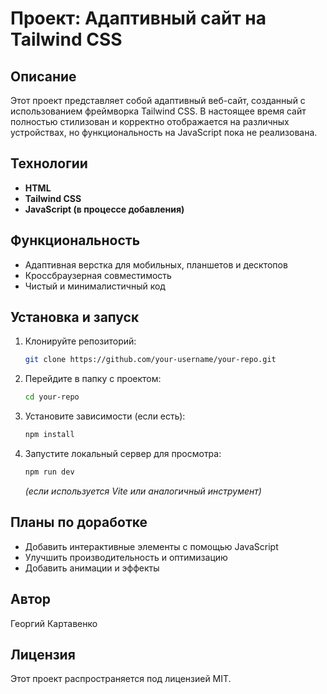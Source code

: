 # Проект: Адаптивный сайт на Tailwind CSS

## Описание

Этот проект представляет собой адаптивный веб-сайт, созданный с использованием фреймворка Tailwind CSS. В настоящее время сайт полностью стилизован и корректно отображается на различных устройствах, но функциональность на JavaScript пока не реализована.

## Технологии

- **HTML**
- **Tailwind CSS**
- **JavaScript (в процессе добавления)**

## Функциональность

- Адаптивная верстка для мобильных, планшетов и десктопов
- Кроссбраузерная совместимость
- Чистый и минималистичный код

## Установка и запуск

1. Клонируйте репозиторий:
   ```sh
   git clone https://github.com/your-username/your-repo.git
   ```
2. Перейдите в папку с проектом:
   ```sh
   cd your-repo
   ```
3. Установите зависимости (если есть):
   ```sh
   npm install
   ```
4. Запустите локальный сервер для просмотра:
   ```sh
   npm run dev
   ```
   _(если используется Vite или аналогичный инструмент)_

## Планы по доработке

- Добавить интерактивные элементы с помощью JavaScript
- Улучшить производительность и оптимизацию
- Добавить анимации и эффекты

## Автор

Георгий Картавенко

## Лицензия

Этот проект распространяется под лицензией MIT.
